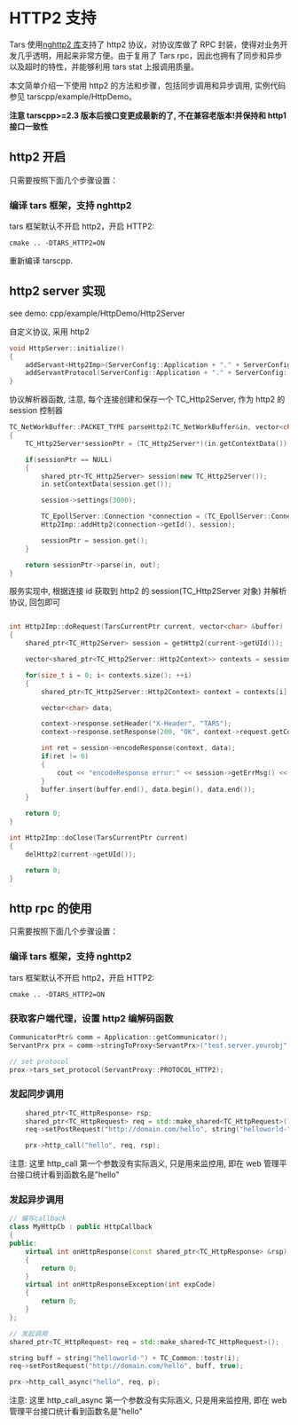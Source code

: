# HTTP2 支持

Tars 使用[nghttp2 库](https://www.nghttp2.org/)支持了 http2 协议，对协议库做了 RPC 封装，使得对业务开发几乎透明，用起来非常方便。由于复用了 Tars rpc，因此也拥有了同步和异步以及超时的特性，并能够利用 tars stat 上报调用质量。

本文简单介绍一下使用 http2 的方法和步骤，包括同步调用和异步调用, 实例代码参见 tarscpp/example/HttpDemo。

**注意 tarscpp>=2.3 版本后接口变更成最新的了, 不在兼容老版本!并保持和 http1 接口一致性**

## http2 开启

只需要按照下面几个步骤设置：

### 编译 tars 框架，支持 nghttp2

tars 框架默认不开启 http2，开启 HTTP2:

```text
cmake .. -DTARS_HTTP2=ON
```

重新编译 tarscpp.

## http2 server 实现

see demo: cpp/example/HttpDemo/Http2Server

自定义协议, 采用 http2

```cpp
void HttpServer::initialize()
{
    addServant<Http2Imp>(ServerConfig::Application + "." + ServerConfig::ServerName + ".Http2Obj");
    addServantProtocol(ServerConfig::Application + "." + ServerConfig::ServerName + ".Http2Obj", &parseHttp2);
}

```

协议解析器函数, 注意, 每个连接创建和保存一个 TC_Http2Server, 作为 http2 的 session 控制器

```cpp
TC_NetWorkBuffer::PACKET_TYPE parseHttp2(TC_NetWorkBuffer&in, vector<char> &out)
{
    TC_Http2Server*sessionPtr = (TC_Http2Server*)(in.getContextData());

    if(sessionPtr == NULL)
    {
    	shared_ptr<TC_Http2Server> session(new TC_Http2Server());
	    in.setContextData(session.get());

	    session->settings(3000);

        TC_EpollServer::Connection *connection = (TC_EpollServer::Connection *)in.getConnection();
        Http2Imp::addHttp2(connection->getId(), session);

	    sessionPtr = session.get();
    }

	return sessionPtr->parse(in, out);
}

```

服务实现中, 根据连接 id 获取到 http2 的 session(TC_Http2Server 对象) 并解析协议, 回包即可

```cpp

int Http2Imp::doRequest(TarsCurrentPtr current, vector<char> &buffer)
{
    shared_ptr<TC_Http2Server> session = getHttp2(current->getUId());

	vector<shared_ptr<TC_Http2Server::Http2Context>> contexts = session->decodeRequest();

	for(size_t i = 0; i< contexts.size(); ++i)
	{
		shared_ptr<TC_Http2Server::Http2Context> context = contexts[i];

		vector<char> data;

		context->response.setHeader("X-Header", "TARS");
		context->response.setResponse(200, "OK", context->request.getContent());

		int ret = session->encodeResponse(context, data);
		if(ret != 0)
		{
			cout << "encodeResponse error:" << session->getErrMsg() << endl;
		}
		buffer.insert(buffer.end(), data.begin(), data.end());
	}

    return 0;
}

int Http2Imp::doClose(TarsCurrentPtr current)
{
    delHttp2(current->getUId());

    return 0;
}
```

## http rpc 的使用

只需要按照下面几个步骤设置：

### 编译 tars 框架，支持 nghttp2

tars 框架默认不开启 http2，开启 HTTP2:

```text
cmake .. -DTARS_HTTP2=ON
```

### 获取客户端代理，设置 http2 编解码函数

```cpp
CommunicatorPtr& comm = Application::getCommunicator();
ServantPrx prx = comm->stringToProxy<ServantPrx>("test.server.yourobj");

// set protocol
prox->tars_set_protocol(ServantProxy::PROTOCOL_HTTP2);
```

### 发起同步调用

```cpp
	shared_ptr<TC_HttpResponse> rsp;
	shared_ptr<TC_HttpRequest> req = std::make_shared<TC_HttpRequest>();
	req->setPostRequest("http://domain.com/hello", string("helloworld-") + TC_Common::tostr(i), true);

	prx->http_call("hello", req, rsp);
```

注意: 这里 http_call 第一个参数没有实际涵义, 只是用来监控用, 即在 web 管理平台接口统计看到函数名是"hello"

### 发起异步调用

```cpp
// 编写callback
class MyHttpCb : public HttpCallback
{
public:
	virtual int onHttpResponse(const shared_ptr<TC_HttpResponse> &rsp)
	{
		return 0;
	}
	virtual int onHttpResponseException(int expCode)
	{
		return 0;
	}
};

// 发起调用
shared_ptr<TC_HttpRequest> req = std::make_shared<TC_HttpRequest>();

string buff = string("helloworld-") + TC_Common::tostr(i);
req->setPostRequest("http://domain.com/hello", buff, true);

prx->http_call_async("hello", req, p);

```

注意: 这里 http_call_async 第一个参数没有实际涵义, 只是用来监控用, 即在 web 管理平台接口统计看到函数名是"hello"
